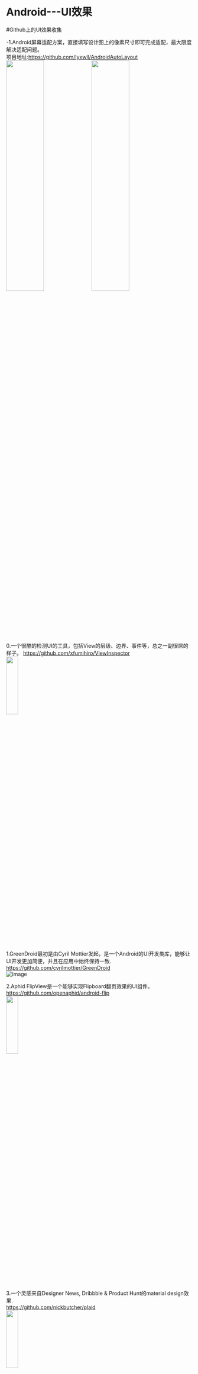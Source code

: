 # Android---UI效果

#Github上的UI效果收集         

-1.Android屏幕适配方案，直接填写设计图上的像素尺寸即可完成适配，最大限度解决适配问题。           
项目地址:https://github.com/lyxwll/AndroidAutoLayout            
<img src="./image/-1-1.png" width="45%" height="40%">
<img src="./image/-1-2.png" width="45%" height="40%">

0.一个很酷的检测UI的工具，包括View的层级、边界、事件等，总之一副很屌的样子。
https://github.com/xfumihiro/ViewInspector                
<img src="./image/0-1.gif" width="25%" height="20%">


1.GreenDroid最初是由Cyril Mottier发起，是一个Android的UI开发类库，能够让UI开发更加简便，并且在应用中始终保持一致.         
https://github.com/cyrilmottier/GreenDroid          
![image](http://cms.csdnimg.cn/article/201305/03/51834d911e3dc.jpg)


2.Aphid FlipView是一个能够实现Flipboard翻页效果的UI组件。              
https://github.com/openaphid/android-flip        
<img src="./image/2-1.jpg" width="25%" height="20%">


3.一个灵感来自Designer News, Dribbble & Product Hunt的material design效果.               
https://github.com/nickbutcher/plaid                
<img src="./image/3-1.gif" width="25%" height="20%">            


4.MaterialDesignLibrary:https://github.com/navasmdc/MaterialDesignLibrary               
在众多新晋库中，MaterialDesignLibrary可以说是颇受开发者瞩目的一个控件效果库，能够让开发者在Android 2.2系统上使用Android 5.0才支持的控件效果，比如扁平、矩形、浮动按钮，复选框以及各式各样的进度指示器等。MaterialDesignLibrary还拥有SnackBar、Dialog、Color selector组件，可非常便捷地对应用界面进行设置。                      
<img src="./image/4-1.jpg" width="60%" height="30%">          


5.MaterialEditText:https://github.com/rengwuxian/MaterialEditText             
随着Material Design的到来，AppCompat v21也为开发者提供了Material Design的控件外观支持，其中就包括EditText，但却并不好用，没有设置颜色的API，也没有任何Google Material Design Spec中提到的特性。于是，来自国内的开发者“扔物线”开发了MaterialEditText库，直接继承EditText，无需修改Java文件即能实现自定义控件颜色。                               
<img src="./image/5-1.png" width="60%" height="30%">           


6.Android-LollipopShowcase是由来自奥地利的移动、后端及Web开发者Mike Penz所开发的演示应用，集中演示了新Material Design中所有的UI效果，以及AndroidLollipop中其他非常酷炫的特性元素，比如Toolbar、RecyclerView、ActionBarDrawerToggle、Floating Action Button（FAB）、Android Compat Theme等。           
https://github.com/mikepenz/LollipopShowcase                 
<img src="./image/6-1.jpg" width="60%" height="30%">        


7.Android-ObservableScrollView是一款用于在滚动视图中观测滚动事件的Android库。它能够轻而易举地与Android 5.0 Lollipop引进的工具栏（Toolbar）进行交互，还可以帮助开发者实现拥有Material Design应用视觉体验的界面外观，支持ListView、ScrollView、WebView、RecyclerView、GridView组件。     
https://github.com/ksoichiro/Android-ObservableScrollView                      
<img src="./image/7-1.gif" width="30%" height="30%">
<img src="./image/7-2.gif" width="30%" height="30%">
<img src="./image/7-3.gif" width="30%" height="30%">


8.AndroidImageSlider:一个漂亮的Slider。         
https://github.com/daimajia/AndroidImageSlider            
<img src="./image/8-1.gif" width="25%" height="20%">


9.AndroidViewAnimations:视图动画效果           
https://github.com/daimajia/AndroidViewAnimations                   
<img src="./image/9-1.gif" width="25%" height="20%">


10.一款粘性菜单弹跳动画效果,灵感来自Material design.        
https://github.com/melvinjlobo/MetaballMenu            
<img src="./image/10-1.gif" width="25%" height="20%">      


11.一些简单使用的动画效果.      
https://github.com/robinxdroid/XDroidAnimation             
<img src="./image/11-1.gif" width="25%" height="20%">         

###滑动引导界面     

**12.小红书视差动画引导界面**           
https://github.com/w446108264/XhsWelcomeAnim       
<img src="./image/12-1.gif" width="25%" height="20%">   

**13.Demo of the onboarding animations of Yahoo NewsApp,雅虎新闻App引导页动画.**
https://github.com/rahulrj/YahooNewsOnboarding               
<img src="./image/13-1.gif" width="25%" height="20%">        


-----

14.一个用于app指向性功能高亮的库.      
https://github.com/hongyangAndroid/Highlight           
<img src="./image/14-1.gif" width="25%" height="20%">   

15.一款标尺状选择的WheelView,可以选择日期,金钱等其他短的长度值.     
https://github.com/lantouzi/WheelView-Android        
<img src="./image/15-1.png" width="25%" height="20%">

16.一个Android专用的LogCat工具，主要功能为打印行号、函数调用、Json解析、点击跳转等。         
使用地址:http://blog.csdn.net/zhaokaiqiang1992/article/details/49837627        
项目地址:https://github.com/ZhaoKaiQiang/KLog                  
<img src="./image/16-1.gif" width="70%" height="30%">


17.选择省份或者是城市模块，可以直接拿来用.       
https://github.com/ZhaoKaiQiang/SelectCityModule            
![image](https://camo.githubusercontent.com/42de7e5e764d83afdc116fa3ba1ef423d2aefe4e/687474703a2f2f6931312e74696574756b752e636f6d2f333261623439616333383262376466642e676966)

18.仿iOS的AlertViewController 几乎完美还原iOS的AlertViewController,同时支持Alert和ActionSheet模式，每一个细节都是精雕细琢，并把api封装成懒到极致模式，一行代码就可以进行弹窗.          
https://github.com/saiwu-bigkoo/Android-AlertView                 
<img src="./image/18-1.gif" width="25%" height="20%">    


19.仿手机QQ聊天列表滑动菜单删除和手势滑动返回的两种方式.       
https://github.com/finddreams/SlidingBack                     
<img src="./image/19-1.gif" width="25%" height="20%">   

20.Android消息数显示控件.       
项目地址:https://github.com/bingoogolapple/BGABadgeView-Android                                
<img src="./image/20-1.gif" width="25%" height="20%">   


21.高级的TextView特效.https://github.com/Rogero0o/MatchView                
<img src="./image/21-1.gif" width="25%" height="20%">       


22.An android view,which can layer on any gravity for swiping.          
项目地址:https://github.com/aicaprio/CurtainView            
<img src="./image/22-1.gif" width="30%" height="20%">
<img src="./image/22-2.gif" width="30%" height="20%">


23.Side-Menu.Android,分类侧滑菜单，Yalantis 出品。               
项目地址：https://github.com/Yalantis/Side-Menu.Android              
<img src="./image/23-1.gif" width="60%" height="20%">        


24.Context-Menu.Android可以方便快速集成漂亮带有动画效果的上下文菜单，Yalantis出品。         
项目地址：https://github.com/Yalantis/Context-Menu.Android           
<img src="./image/24-1.gif" width="60%" height="20%">         


25.Titanic,可以显示水位上升下降的TextView             
项目地址：https://github.com/RomainPiel/Titanic              
<img src="./image/25-1.gif" width="60%" height="20%">     


26.Android Typeface Helper,可以帮你轻松实现自定义字体的库              
项目地址：https://github.com/norbsoft/android-typeface-helper         
<img src="./image/26-1.png" width="60%" height="20%">


27.ToggleButton,状态切换的 Button，类似 iOS，用 View 实现            
项目地址：https://github.com/zcweng/ToggleButton          
<img src="./image/27-1.gif" width="30%" height="20%">   


28.实现滑动ViewPager渐变背景色             
项目地址：https://github.com/TaurusXi/GuideBackgroundColorAnimation         
<img src="./image/28-1.gif" width="25%" height="20%">           


29.Euclid,用户简历界面，Yalantis 出品。             
项目地址：https://github.com/Yalantis/Euclid           
<img src="./image/29-1.gif" width="60%" height="20%">          


30.InstaMaterial,Instagram的一组Material 风格的概念设计.            
项目地址：https://github.com/frogermcs/InstaMaterial        
<img src="./image/30-1.gif" width="25%" height="20%">          


31.SpringIndicator,使用bezier实现粘连效果的页面指示              
项目地址：https://github.com/chenupt/SpringIndicator          
<img src="./image/31-1.gif" width="25%" height="20%">


32.FoldableLayout,折叠的信纸被打开一样的动画效果         
项目地址：https://github.com/alexvasilkov/FoldableLayout          
<img src="./image/32-1.gif" width="25%" height="20%">       


33.PersistentSearch,在点击搜索的时候控件在原有位置显示输入框。          
项目地址：https://github.com/Quinny898/PersistentSearch           
<img src="./image/33-1.gif" width="60%" height="20%">        


34.discrollview,当上下滚动的时候子元素会呈现不同动画效果的scrollView，网页上称之为：视差滚动.        
项目地址： https://github.com/flavienlaurent/discrollview           
<img src="./image/34-1.gif" width="25%" height="20%">         


35..sweet-alert-dialog,一个带动画效果的自定义对话框样式.            
项目地址：https://github.com/pedant/sweet-alert-dialog         
<img src="./image/35-1.gif" width="25%" height="20%">     

36.android-floating-action-button,Material Desig风格的浮动操作按钮.            
项目地址：https://github.com/futuresimple/android-floating-action-button      
<img src="./image/36-1.gif" width="25%" height="20%">       

37.android-collapse-calendar-view,可以在月视图与周视图之间切换的calendar控件             
项目地址：https://github.com/blazsolar/android-collapse-calendar-view          
<img src="./image/37-1.gif" width="25%" height="20%">       


38.NumberProgressBar,个简约性感的数字进度条            
项目地址：https://github.com/daimajia/NumberProgressBar           
<img src="./image/38-1.gif" width="60%" height="20%">          


39.CircularProgressView,CircularProgressView 是通过自定义view的方式实现的Material风格的加载提示控件，兼容任何版本。        
项目地址：https://github.com/rahatarmanahmed/CircularProgressView          
<img src="./image/39-1.gif" width="25%" height="20%">           


40.一个简单的Android标签控件.https://github.com/H07000223/FlycoLabelView             
<img src="./image/40-1.png" width="25%" height="20%">        


41.A simple way to "badge" any given Android view at runtime without having to cater for it in layout.           
项目地址:https://github.com/jgilfelt/android-viewbadger             
<img src="./image/41-1.png" width="25%" height="20%">            


42.Interesting android title bar with immersive status bar and scroll animation like tumblr app (color of icon and text on title bar gradually change to end color).           
项目地址:https://github.com/markzhai/InterestingTitleBar              
<img src="./image/42-1.gif" width="25%" height="20%">           


43.安卓选择器类库，包括日期时间选择器、单项选择器、地址选择器、颜色选择器、文件目录选择器、数字选择器、星座选择器等。Picker for android, include date&time/option/color/file&directory/number.             
项目地址:https://github.com/gzu-liyujiang/AndroidPicker            
<img src="./image/43-1.gif" width="30%" height="20%">
<img src="./image/43-2.gif" width="30%" height="20%">
<img src="./image/43-3.gif" width="30%" height="20%">
<img src="./image/43-4.gif" width="30%" height="20%">
<img src="./image/43-5.gif" width="30%" height="20%">


44.一个实用的多条件筛选菜单，在很多App上都能看到这个效果，如美团，爱奇艺电影票等.           
项目地址:https://github.com/dongjunkun/DropDownMenu               
<img src="./image/44-1.gif" width="25%" height="20%">               


45.DropDownMenu for Android,Filter the list based on multiple condition. http://fangjie.info             
项目地址:https://github.com/JayFang1993/DropDownMenu            
<img src="./image/45-1.gif" width="25%" height="20%">            


46.模仿大众点评的筛选框.             
项目地址:https://github.com/crazyhl/PopupButton               
<img src="./image/46-1.gif" width="25%" height="20%">              


47.SearchView:Yet another floating search view implementation, also known as persistent search.
项目地址:https://github.com/renaudcerrato/FloatingSearchView             
<img src="./image/47-1.gif" width="25%" height="20%">           


48.Android Tooltip.Create Toast like tooltips, physical targets can be specified, or even points on screen. Many additional features and customizations. Just look at the samples Activities.                     
项目地址:https://github.com/lyxwll/android-target-tooltip                 
<img src="./image/48-1.png" width="25%" height="20%">                      


49.SlideSwitch is A widget likes switch, which works with ViewPager and two fragments. It is developed based on PagerSlidingTabStrip and supports gradient on text color.                               
项目地址:https://github.com/small-dream/SlideSwitch                           
<img src="./image/49-1.gif" width="25%" height="20%"> 
     
     
50.ToolbatIndicator:模仿Twitter iOS 客户端顶部栏的指示器.                                          
项目地址:https://github.com/nekocode/ToolbarIndicator                    
<img src="./image/50-1.gif" width="25%" height="20%">                  


51.CalendarPager:This is one horizontal calendar with viewPager.recyclerview横向滑动的日历.           
项目地址:https://github.com/lyxwll/CalendarPager                                   
<img src="./image/51-1.gif" width="25%" height="20%">
<img src="./image/51-2.gif" width="25%" height="20%">                    


52.Android-PickerView:仿iOS的PickerView控件，有时间选择和选项选择并支持一二三级联动效果.                        
项目地址:https://github.com/lyxwll/Android-PickerView                             
<img src="./image/52-1.gif" width="25%" height="20%">
<img src="./image/52-2.gif" width="25%" height="20%">   


53.一个自定义标签view，并具有可拖拽功能.An Android TagView library. You can customize awesome TagView by using this library.  项目地址:https://github.com/whilu/AndroidTagView      
<img src="./image/53-1.gif" width="25%" height="20%">
<img src="./image/53-2.png" width="25%" height="20%">   


54.仿QQ消息未读拖拽清除，“一键退朝”，“一键清除未读”，“一键下班”.                  
项目地址:https://github.com/Qiaoidea/QQTipsView                                             
<img src="./image/54-1.gif" width="25%" height="20%">   


55.带动画的CheckBox.The custom CheckBox with animation for Android.                    
项目地址:https://github.com/andyxialm/SmoothCheckBox                           
<img src="./image/55-1.gif" width="25%" height="20%">           


56.可折叠/展开布局与平滑的动画.             
项目地址:https://github.com/ubdc/CollapseLayout                  
<img src="./image/56-1.gif" width="25%" height="20%">           


57.差效果引导页Simple library that helps developers to create awesome sliding android app tutorial.           
项目地址:https://github.com/Cleveroad/slidingtutorial-android             
<img src="./image/57-1.gif" width="60%" height="20%">   


58.VerticalBannerView是一个android平台下的自定义控件,通常用来展示广告,类似淘宝头条。     
项目地址:https://github.com/Rowandjj/VerticalBannerView     
<img src="./image/58-1.gif" width="25%" height="20%">        


**59.**


60.DialogPlus:Advanced dialog solution for android        
项目地址:https://github.com/orhanobut/dialogplus       
<img src="./image/60-1.gif" width="25%" height="20%">
<img src="./image/60-2.gif" width="25%" height="20%">      


61.A simple library to add carousel view in android app.      
https://github.com/sayyam/carouselview     
<img src="./image/61-1.gif" width="60%" height="20%">   


62.imitate Tumblr's menu, dragging animations look like a snake。可拖拽的菜单    
https://github.com/xmuSistone/android-snake-menu                         
<img src="./image/62-1.gif" width="25%" height="20%">
<img src="./image/62-2.gif" width="25%" height="20%">
<img src="./image/62-3.gif" width="25%" height="20%">        


**63.Youtube Gaming inspired Tabs**                
https://github.com/saiff35/LivingTabs       
<img src="" width="30%" height="20%">


**64.The Demo of Material-Design-login. And maybe you can use the CatchScrollLayout at other place.**     
https://github.com/Yellow5A5/Material-Design-Login            


**65.一个酷炫的分享控件**              
https://github.com/JeasonWong/FlipShare           


**66.渐变的下载按钮A DownloadProgressButton with Animation for Android**              
https://github.com/cctanfujun/ProgressRoundButton              


**67.高仿最新版微信6.2手势滑动返回**         
https://github.com/XBeats/and_swipeback            

**68.Toolbar 组件展示 Banner 图片效果**        
https://github.com/JuL1205/SlideshowToolbar         

**69.一个 Android Page 过渡效果 Demo 效果**                    
https://github.com/xmuSistone/android-page-transition        

**70.**




     
































































